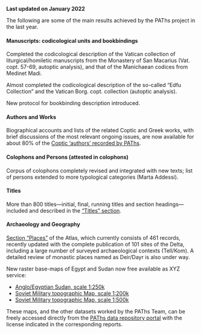 **Last updated on January 2022**

The following are some of the main results achieved by the PAThs project in the last year.

#### Manuscripts: codicological units and bookbindings

Completed the codicological description of the Vatican collection of liturgical/homiletic manuscripts from the Monastery of San Macarius (Vat. copt. 57-69, autoptic analysis), and that of the Manichaean codices from Medinet Madi.

Almost completed the codicological description of the so-called “Edfu Collection” and the Vatican Borg. copt. collection (autoptic analysis).

New protocol for bookbinding description introduced.


#### Authors and Works

Biographical accounts and lists of the related Coptic and Greek works, with brief discussions of the most relevant ongoing issues, are now available for about 80% of the [Coptic ‘authors’ recorded by PAThs](search/authors/all).


#### Colophons and Persons (attested in colophons)

Corpus of colophons completely revised and integrated with new texts; list of persons extended to more typological categories (Marta Addessi).


#### Titles

More than 800 titles—initial, final, running titles and section headings—included and described in the [“Titles” section](search/titles/all).


#### Archaeology and Geography

[Section “Places”](search/places/all) of the Atlas, which currently consists of 461 records, recently updated with the complete publication of 101 sites of the Delta, including a large number of surveyed archaeological contexts (Tell/Kom). A detailed review of monastic places named as Deir/Dayr is also under way.

New raster base-maps of Egypt and Sudan now free available as XYZ service:
- [Anglo/Egyptian Sudan, scale 1:250k](https://docs.paths-erc.eu/data/#sudan_1_250_000_/_anglo_egyptian_sudan)
- [Soviet Military topographic Map, scale 1:200k](https://docs.paths-erc.eu/data/#soviet_military_topographic_maps_1_200_000__1985)
- [Soviet Military topographic Map, scale 1:500k](https://docs.paths-erc.eu/data/#soviet_military_topographic_maps_1_500_000__1954)

These maps, and the other datasets worked by the PAThs Team, can be freely accessed directly from the [PAThs data repository portal](https://docs.paths-erc.eu/data/) with the license indicated in the corresponding reports.



